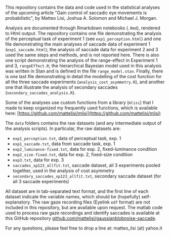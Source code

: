 This repository contains the data and code used in the statistical analyses of the upcoming article "Gain control of saccadic eye movements is probabilistic", by Matteo Lisi, Joshua A. Solomon and Michael J. Morgan.

Analysis are documented through Rmarkdown notebooks (`.Rmd`), rendered to Html output. The repository contains one file demonstrating the analysis of the perceptual task of experiment 1 (see `exp1_perception.html`) and one file demonstrating the main analyses of saccade data of experiment 1 (`exp1_saccade.html`); the analysis of saccade data for experiment 2 and 3 used the same steps and methods, and is not reported here. There is also one script demonstrating the analysis of the range-effect in Experiment 1 and 3, `rangeEffect.R`; the hierarchical Bayesian model used in this analysis was written in Stan and is defined in the file `range_model.stan`.
Finally, there is one last file demonstrating in detail the modelling of the cost function for all the three saccade experiments (`analysis_cost_asymmetry.R`), and another one that illustrate the analysis of secondary saccades  (`secondary_saccades_analysis.R`).

Some of the analyses use custom functions from a library (`mlisi`) that I made to keep organized my frequently used functions, which is available here: [https://github.com/mattelisi/mlisi](https://github.com/mattelisi/mlisi)

The `data` folders contains the raw datasets (and any intermediate output of the analysis scripts). In particular, the raw datasets are:
- `exp1_perception.txt`, data of perceptual task, exp. 1
- `exp1_saccade.txt`, data from saccade task, exp. 1
- `exp2_luminance-fixed.txt`, data for exp. 2, fixed-luminance condition
- `exp2_size-fixed.txt`, data for exp. 2, fixed-size condition
- `exp3.txt`, data for exp. 3
- `saccades_xp123_allfit.txt`, saccade dataset, all 3 experiments pooled together, used in the analysis of cost asymmetry
- `secondary_saccades_xp123_allfit.txt`, secondary saccade dataset (for all 3 saccade experiments)

All dataset are in tab-separated text format, and the first line of each dataset indicate the variable names, which should be (hopefully) self-explanatory. The raw gaze recording files (Eyelink `edf` format) are not included in this repository, but are available upon request. The matlab code used to process raw gaze recordings and identify saccades is available at this GitHub repository [github.com/mattelisi/gaussianblobnoise-saccade](https://github.com/mattelisi/gaussianblobnoise-saccade). 

For any questions, please feel free to drop a line at: matteo_lisi (at) yahoo.it
